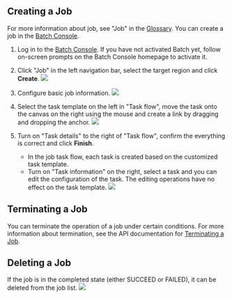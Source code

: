 ## Creating a Job

For more information about job, see "Job" in the [Glossary](https://cloud.tencent.com/document/product/599/10396). You can create a job in the [Batch Console]().

1. Log in to the [Batch Console]().   If you have not activated Batch yet, follow on-screen prompts on the Batch Console homepage to activate it.

2. Click "Job" in the left navigation bar, select the target region and click **Create**.
![](https://mc.qcloudimg.com/static/img/7bc845062d2b91aac30f548511ab183c/image.jpg)

3. Configure basic job information.
![](https://mc.qcloudimg.com/static/img/adfad5bef466330a4f5583a84531f4af/image.jpg)

4. Select the task template on the left in "Task flow", move the task onto the canvas on the right using the mouse and create a link by dragging and dropping the anchor.
 ![](https://mc.qcloudimg.com/static/img/8c2f1e4e4121a5beaf874425c47a243f/image.jpg)

5. Turn on "Task details" to the right of "Task flow", confirm the everything is correct and click **Finish**.
   + In the job task flow, each task is created based on the customized task template.
   + Turn on "Task information" on the right, select a task and you can edit the configuration of the task. The editing operations have no effect on the task template.
   ![](https://mc.qcloudimg.com/static/img/7e8faba3818f7ff2ada687ed7602be2e/image.jpg)
   
## Terminating a Job
You can terminate the operation of a job under certain conditions. For more information about termination, see the API documentation for [Terminating a Job](https://intl.cloud.tencent.com/document/product/599/12688).

## Deleting a Job
If the job is in the completed state (either SUCCEED or FAILED), it can be deleted from the job list.
![](https://mc.qcloudimg.com/static/img/2abcf3d06f446395c8bafa0c955abd2f/image.jpg)




